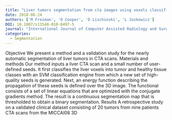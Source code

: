 ```yaml
---
title: "Liver tumors segmentation from cta images using voxels classification and affinity constraint propagation"
date: 2010-06-24
authors: ['M Freiman', 'O Cooper', 'D Lischinski', 'L Joskowicz']
DOI: 10.1007/s11548-010-0497-5
journal: "International Journal of Computer Assisted Radiology and Surgery"
categories: 
  - Segmentation
---
```

 Objective We present a method and a validation study for the nearly automatic segmentation of liver tumors in CTA scans. Materials and methods Our method inputs a liver CTA scan and a small number of user-defined seeds. It first classifies the liver voxels into tumor and healthy tissue classes with an SVM classification engine from which a new set of high- quality seeds is generated. Next, an energy function describing the propagation of these seeds is defined over the 3D image. The functional consists of a set of linear equations that are optimized with the conjugate gradients method. The result is a continuous segmentation map that is thresholded to obtain a binary segmentation. Results A retrospective study on a validated clinical dataset consisting of 20 tumors from nine patients CTA scans from the MICCAI08 3D
            
